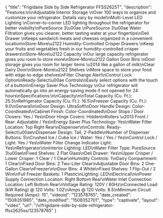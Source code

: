 {
    "title": "Frigidaire Side by Side Refrigerator FFSS2625T",
    "description": "Features:\n\nAdjustable Interior Storage \nOver 100 ways to organize and customize your refrigerator. Details vary by model\nMulti-Level LED Lighting \nCorner-to-corner LED lighting throughout the refrigerator for better visibility\nPureSource 3\u00ae \nPureSource 3\u00ae Water Filtration gives you cleaner, better tasting water at your fingertips\nDeli Drawer \nKeeps sandwich meats and cheeses organized in a convenient location\nStore-More\u2122 Humidity-Controlled Crisper Drawers \nKeep your fruits and vegetables fresh in our humidity-controlled crisper drawers\nStore-More\u2122 Capacity \nOur large capacity refrigerator gives you room to store more\nStore-More\u2122 Gallon Door Bins \nDoor storage gives you room for larger items \u2014 like a gallon of milk\nClear Dairy Door\nStore-More\u2122 Shelves \nMore space to store your food with edge-to-edge shelves\nFilter Change Alert\nControl Lock Option\nReady-Select\u00ae Controls\nEasily select options with the touch of a button\nEnergy Saver Plus Technology \nOur refrigerator will automatically go into an energy-saving mode if not opened for 24 hours\nSpecifications:\n\nCapacity\n\nTotal Capacity (Cu. Ft.): 25.5\nRefrigerator Capacity (Cu. Ft.): 16.5\nFreezer Capacity (Cu. Ft.): 9.0\nGeneral\n\nDoor Design: UltraSoft\nDoor Handle Design: Color-Coordinated\nCabinet Finish: Color-Coordinated\nDoor Stops \/ Door Closers: Yes \/ Yes\nDoor Hinge Covers: Hidden\nRollers \u2013 Front \/ Rear: Adjustable \/ Yes\nEnergy Saver Plus Technology: Yes\nWater Filter Location: Top Right Rear\nDispenser\n\nControls: Ready-Select\u00ae\nDispenser Design: Tall, 2-Paddle\nNumber of Dispenser Buttons: 5\nCrushed Ice \/ Cube Ice \/ Water: Yes \/ Yes \/ Yes\nControl Lock \/ Light: Yes \/ Yes\nWater Filter Change Indicator Light: Yes\nRefrigerator\n\nInterior Lighting: LED\nWater Filter Type: PureSource 3\u00ae\nFixed Shelves: 2 Flat Glass\nDeli Drawer: Yes\nUpper Crisper \/ Lower Crisper: 1 Clear \/ 1 Clear\nHumidity Controls: 1\nDairy Compartment: 1 Clear\nFixed Door Bins: 2 Two-Liter Clear\nAdjustable Door Bins: 2 One-Gallon Clear\nFreezer\n\nDoor Bins: 4 White\nFixed Shelves: 1 Flip-Out \/ 2 Wire\nFull Freezer Baskets: 1 Plastic\nLighting: LED\nElectrical\n\nPower Supply Connection Location: Right Bottom Rear\nWater Inlet Connection Location: Left Bottom Rear\nVoltage Rating: 120V \/ 60Hz\nConnected Load (kW Rating) @ 120 Volts: 1.02\nAmps @ 120 Volts: 8.5\nMinimum Circuit Required (Amps): 15",
    "videoid": "123578765",
    "date_created": "1508351985",
    "date_modified": "1508352701",
    "type": "captivate",
    "layout": "video",
    "url": "\/v\/frigidaire-side-by-side-refrigerator-ffss2625ss\/123578765"
}